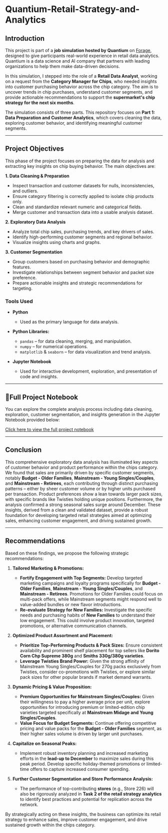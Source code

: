 # Quantium-Retail-Strategy-and-Analytics

## Introduction

This project is part of a **job simulation hosted by Quantium** on [Forage](https://www.theforage.com), designed to give participants real-world experience in retail data analytics. Quantium is a data science and AI company that partners with leading organizations to help them make data-driven decisions.

In this simulation, I stepped into the role of a **Retail Data Analyst**, working on a request from the **Category Manager for Chips**, who needed insights into customer purchasing behavior across the chip category. The aim is to uncover trends in chip purchases, understand customer segments, and provide actionable recommendations to support the **supermarket's chip strategy for the next six months**.

The simulation consists of three parts. This repository focuses on **Part 1: Data Preparation and Customer Analytics**, which covers cleaning the data, exploring customer behavior, and identifying meaningful customer segments.

---

## Project Objectives

This phase of the project focuses on preparing the data for analysis and extracting key insights on chip buying behavior. The main objectives are:

**1. Data Cleaning & Preparation**

  * Inspect transaction and customer datasets for nulls, inconsistencies, and outliers.
  * Ensure category filtering is correctly applied to isolate chip products only.
  * Clean and standardize relevant numeric and categorical fields.
  * Merge customer and transaction data into a usable analysis dataset.

**2. Exploratory Data Analysis**

  * Analyze total chip sales, purchasing trends, and key drivers of sales.
  * Identify high-performing customer segments and regional behavior.
  * Visualize insights using charts and graphs.

**3. Customer Segmentation**

  * Group customers based on purchasing behavior and demographic features.
  * Investigate relationships between segment behavior and packet size preference.
  * Prepare actionable insights and strategic recommendations for targeting.

### Tools Used

* **Python**

  * Used as the primary language for data analysis.

* **Python Libraries:**

  * `pandas` – for data cleaning, merging, and manipulation.
  * `numpy` – for numerical operations.
  * `matplotlib` & `seaborn` – for data visualization and trend analysis.

* **Jupyter Notebook**

  * Used for interactive development, exploration, and presentation of code and insights.

---

## 📓Full Project Notebook

You can explore the complete analysis process including data cleaning, exploration, customer segmentation, and insights generation in the Jupyter Notebook provided below:

[Click here to view the full project notebook](Quantium_task1.ipynb)

---

## Conclusion

This comprehensive exploratory data analysis has illuminated key aspects of customer behavior and product performance within the chips category. We found that sales are primarily driven by specific customer segments, notably **Budget - Older Families**, **Mainstream - Young Singles/Couples**, and **Mainstream - Retirees**, each contributing through distinct purchasing patterns – either by sheer customer volume or by higher units purchased per transaction. Product preferences show a lean towards larger pack sizes, with specific brands like Twisties holding unique positions. Furthermore, the analysis confirmed a strong seasonal sales surge around December. These insights, derived from a clean and validated dataset, provide a robust foundation for developing targeted retail strategies aimed at optimizing sales, enhancing customer engagement, and driving sustained growth.

---

## Recommendations

Based on these findings, we propose the following strategic recommendations:

1.  **Tailored Marketing & Promotions:**
    * **Fortify Engagement with Top Segments:** Develop targeted marketing campaigns and loyalty programs specifically for **Budget - Older Families**, **Mainstream - Young Singles/Couples**, and **Mainstream - Retirees**. Promotions for Older Families could focus on multi-pack offers, while Mainstream segments might respond well to value-added bundles or new flavor introductions.
    * **Re-evaluate Strategy for New Families:** Investigate the specific needs and purchasing habits of **New Families** to understand their low engagement. This could involve product innovation, targeted promotions, or alternative communication channels.

2.  **Optimized Product Assortment and Placement:**
    * **Prioritize Top-Performing Products & Pack Sizes:** Ensure consistent availability and prominent shelf placement for top sellers like **Dorito Corn Chp Supreme 380g** and **Smiths 330g/380g varieties**.
    * **Leverage Twisties Brand Power:** Given the strong affinity of Mainstream Young Singles/Couples for 270g packs exclusively from Twisties, consider co-promotions with Twisties, or explore similar pack sizes for other popular brands if market demand warrants.

3.  **Dynamic Pricing & Value Proposition:**
    * **Premium Opportunities for Mainstream Singles/Couples:** Given their willingness to pay a higher average price per unit, explore opportunities for introducing premium or limited-edition chip varieties targeted specifically at **Mainstream Midage and Young Singles/Couples**.
    * **Value Focus for Budget Segments:** Continue offering competitive pricing and value packs for the **Budget - Older Families** segment, as their higher sales volume is driven by larger unit purchases.

4.  **Capitalize on Seasonal Peaks:**
    * Implement robust inventory planning and increased marketing efforts in the **lead-up to December** to maximize sales during this peak period. Develop specific holiday-themed promotions or limited-time offers to capture increased consumer spending.

5.  **Further Customer Segmentation and Store Performance Analysis:**
    * The performance of top-contributing **stores** (e.g., Store 226) will also be rigorously analyzed in **Task 2 of the retail strategy analytics** to identify best practices and potential for replication across the network.

By strategically acting on these insights, the business can optimize its retail strategy to enhance sales, improve customer engagement, and drive sustained growth within the chips category.
